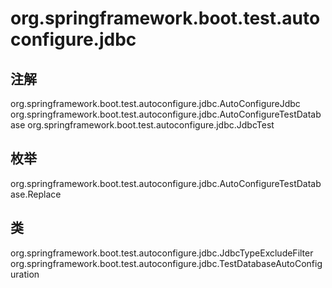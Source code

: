 # org.springframework.boot.test.autoconfigure.jdbc

## 注解

org.springframework.boot.test.autoconfigure.jdbc.AutoConfigureJdbc
org.springframework.boot.test.autoconfigure.jdbc.AutoConfigureTestDatabase
org.springframework.boot.test.autoconfigure.jdbc.JdbcTest

## 枚举

org.springframework.boot.test.autoconfigure.jdbc.AutoConfigureTestDatabase.Replace

## 类

org.springframework.boot.test.autoconfigure.jdbc.JdbcTypeExcludeFilter
org.springframework.boot.test.autoconfigure.jdbc.TestDatabaseAutoConfiguration




